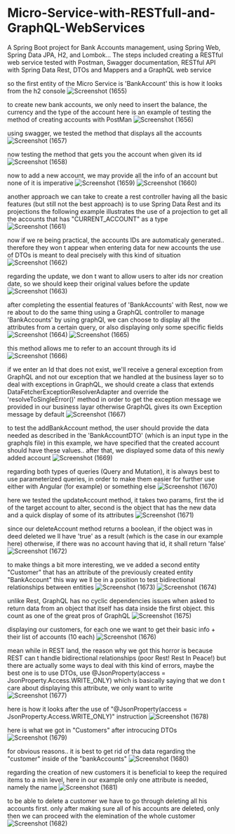 # Micro-Service-with-RESTfull-and-GraphQL-WebServices
A Spring Boot project for Bank Accounts management, using Spring Web, Spring Data JPA, H2, and Lombok... The steps included creating a RESTful web service tested with Postman, Swagger documentation, RESTful API with Spring Data Rest, DTOs and Mappers and a GraphQL web service



so the first entity of the Micro Service is 'BankAccount' 
this is how it looks from the h2 console
![Screenshot (1655)](https://github.com/YassineAlami/Micro-Service-with-RESTfull-and-GraphQL-WebServices/assets/40896739/21dbf049-352b-4c8b-9474-833a69e4c694)


to create new bank accounts, we only need to insert the balance, the currency and the type of the account
here is an example of testing the method of creating accounts with PostMan
![Screenshot (1656)](https://github.com/YassineAlami/Micro-Service-with-RESTfull-and-GraphQL-WebServices/assets/40896739/82842cae-13a9-4ed1-9d2d-08bf3b0de7e7)


using swagger, we tested the method that displays all the accounts
![Screenshot (1657)](https://github.com/YassineAlami/Micro-Service-with-RESTfull-and-GraphQL-WebServices/assets/40896739/2ab87349-be8a-4d2f-9668-bd5987895ad1)


now testing the method that gets you the account when given its id
![Screenshot (1658)](https://github.com/YassineAlami/Micro-Service-with-RESTfull-and-GraphQL-WebServices/assets/40896739/982d9fcc-3149-4b14-aed5-821b5fcfdb30)


now to add a new account, we may provide all the info of an account but none of it is imperative
![Screenshot (1659)](https://github.com/YassineAlami/Micro-Service-with-RESTfull-and-GraphQL-WebServices/assets/40896739/e38903c4-1b21-4279-9b01-9f4d7b8721cf)
![Screenshot (1660)](https://github.com/YassineAlami/Micro-Service-with-RESTfull-and-GraphQL-WebServices/assets/40896739/062c65fe-fe65-4e21-a8ac-82079fb315aa)


another approach we can take to create a rest controller having all the basic features (but still not the best approach) is to use Spring Data Rest and its projections
the following example illustrates the use of a projection to get all the accounts that has "CURRENT_ACCOUNT" as a type
![Screenshot (1661)](https://github.com/YassineAlami/Micro-Service-with-RESTfull-and-GraphQL-WebServices/assets/40896739/76f4cba7-c917-444e-ab1d-dabc112c12be)


now if we re being practical, the accounts IDs are automaticaly generated.. therefore they won t appear when entering data for new accounts
the use of DTOs is meant to deal precisely with this kind of situation
![Screenshot (1662)](https://github.com/YassineAlami/Micro-Service-with-RESTfull-and-GraphQL-WebServices/assets/40896739/b03a491f-02a1-47e1-9e2d-15c5c127b139)


regarding the update, we don t want to allow users to alter ids nor creation date, so we should keep their original values before the update
![Screenshot (1663)](https://github.com/YassineAlami/Micro-Service-with-RESTfull-and-GraphQL-WebServices/assets/40896739/f481a1c1-3c62-42ec-ae9b-da947001da8c)


after completing the essential features of 'BankAccounts' with Rest, now we re about to do the same thing using a GraphQL controller to manage 'BankAccounts'
by using graphQl, we can choose to display all the attributes from a certain query, or also displaying only some specific fields
![Screenshot (1664)](https://github.com/YassineAlami/Micro-Service-with-RESTfull-and-GraphQL-WebServices/assets/40896739/553442ed-e57a-41a9-8535-071c1c14c41b)
![Screenshot (1665)](https://github.com/YassineAlami/Micro-Service-with-RESTfull-and-GraphQL-WebServices/assets/40896739/631958be-da06-463f-9ab1-64c0c77031e8)


this method allows me to refer to an account through its id
![Screenshot (1666)](https://github.com/YassineAlami/Micro-Service-with-RESTfull-and-GraphQL-WebServices/assets/40896739/e59d4635-a464-405b-8740-ab3f0df3d62a)


if we enter an Id that does not exist, we'll receive a general exception from GraphQL and not our exception that we handled at the business layer
so to deal with exceptions in GraphQL, we should create a class that extends DataFetcherExceptionResolverAdapter and override the 'resolveToSingleError()' method in  order to get the exception  message we provided in our business layar
otherwise GraphQL gives its own Exception message by default
![Screenshot (1667)](https://github.com/YassineAlami/Micro-Service-with-RESTfull-and-GraphQL-WebServices/assets/40896739/a714f7e3-40e8-4ec7-a346-5e486de6aa44)


to test the addBankAccount method, the user should provide the data needed as described in the 'BankAccountDTO' (which is an input type in the graphqls file)
in this example, we have specified that the created account should have these values.. after that, we displayed some data of this newly added account
![Screenshot (1669)](https://github.com/YassineAlami/Micro-Service-with-RESTfull-and-GraphQL-WebServices/assets/40896739/83d2954c-be74-44a8-967c-6982c3803c62)


regarding both types of queries (Query and Mutation), it is always best to use parameterized queries, in order to make them easier for further use either with Angular (for example) or something else
![Screenshot (1670)](https://github.com/YassineAlami/Micro-Service-with-RESTfull-and-GraphQL-WebServices/assets/40896739/02342329-8226-463e-9fd2-bb07e81d345d)


here we tested the updateAccount method, it takes two params, first the id of the target account to alter, second is the object that has the new data
and a quick display of some of its attributes
![Screenshot (1671)](https://github.com/YassineAlami/Micro-Service-with-RESTfull-and-GraphQL-WebServices/assets/40896739/021d1960-4dab-4184-b989-1401829c301a)


since our deleteAccount method returns a boolean, if the object was in deed deleted we ll have 'true' as a result (which is the case in our example here)
otherwise, if there was no account having that id, it shall return 'false'
![Screenshot (1672)](https://github.com/YassineAlami/Micro-Service-with-RESTfull-and-GraphQL-WebServices/assets/40896739/04f00f5e-f36b-4519-a7c2-ad172fce0550)


to make things a bit more interesting, we ve added a second entity "Customer" that has an attribute of the previously created entity "BankAccount"
this way we ll be in a position to test bidirectional relationships between entities
![Screenshot (1673)](https://github.com/YassineAlami/Micro-Service-with-RESTfull-and-GraphQL-WebServices/assets/40896739/60f918af-5c7b-4301-8a40-64e632186507)
![Screenshot (1674)](https://github.com/YassineAlami/Micro-Service-with-RESTfull-and-GraphQL-WebServices/assets/40896739/22991cb8-78cc-4103-87c9-2446c1ffa16d)


unlike Rest, GraphQL has no cyclic dependencies issues when asked to return data from an object that itself has data inside the first object.
this count as one of the great pros of GraphQL
![Screenshot (1675)](https://github.com/YassineAlami/Micro-Service-with-RESTfull-and-GraphQL-WebServices/assets/40896739/13464c0b-a3b9-440c-967d-f9da0a515cd7)


displaying our customers, for each one we want to get their basic info + their list of accounts (10 each)
![Screenshot (1676)](https://github.com/YassineAlami/Micro-Service-with-RESTfull-and-GraphQL-WebServices/assets/40896739/a1534b2a-aeb8-49c9-9292-78f7c78fbb30)


mean  while in REST land, the reason why we got this horror is because REST can t handle bidirectional relationships (poor Rest! Rest In Peace!)
but there are actually some ways to deal with this kind of errors, maybe the best one is to use DTOs, use @JsonProperty(access = JsonProperty.Access.WRITE_ONLY) which is basically saying that we don t care about displaying this attribute, we only want to write
![Screenshot (1677)](https://github.com/YassineAlami/Micro-Service-with-RESTfull-and-GraphQL-WebServices/assets/40896739/a1fa0e04-42df-41ed-aebb-07ae7d7cd337)


here is how it looks after the use of "@JsonProperty(access = JsonProperty.Access.WRITE_ONLY)" instruction 
![Screenshot (1678)](https://github.com/YassineAlami/Micro-Service-with-RESTfull-and-GraphQL-WebServices/assets/40896739/479f9b91-d89d-4488-a8a9-d7a56e7857f6)


here is what we got in "Customers" after introcucing DTOs 
![Screenshot (1679)](https://github.com/YassineAlami/Micro-Service-with-RESTfull-and-GraphQL-WebServices/assets/40896739/c9a96717-c661-470d-ba98-dc029bfab93c)


for obvious reasons.. it is best to get rid of tha data regarding the "customer" inside of the "bankAccounts"
![Screenshot (1680)](https://github.com/YassineAlami/Micro-Service-with-RESTfull-and-GraphQL-WebServices/assets/40896739/901eb11c-2dd4-4b01-97d5-44a08e5e2a9a)


regarding the creation of new customers it is beneficial to keep the required items to a min level, here in our example only one attribute is needed, namely the name
![Screenshot (1681)](https://github.com/YassineAlami/Micro-Service-with-RESTfull-and-GraphQL-WebServices/assets/40896739/2f0734c3-429a-4cf7-92fe-655417227e46)


to be able to delete a customer we have to go through deleting all his accounts first. 
only after making sure all of his accounts are deleted, only then we can proceed with the elemination of the whole customer
![Screenshot (1682)](https://github.com/YassineAlami/Micro-Service-with-RESTfull-and-GraphQL-WebServices/assets/40896739/6654fe80-bdf5-427c-b2a2-5670709097f8)

